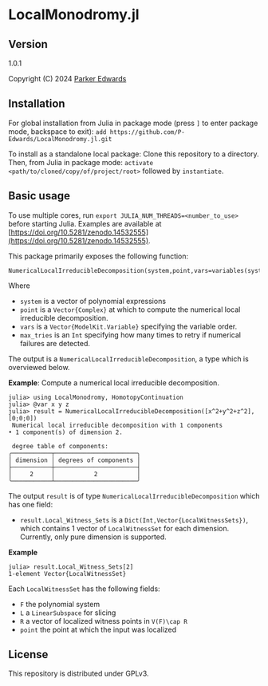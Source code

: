 LocalMonodromy.jl
=======================================

Version
-------
1.0.1


Copyright (C) 2024 [Parker
Edwards](https://parkeredw.com)


Installation
-------------
For global installation from Julia in package mode (press `]` to enter package mode, backspace to exit): `add https://github.com/P-Edwards/LocalMonodromy.jl.git`

To install as a standalone local package: Clone this repository to a directory. Then, from Julia in package mode: `activate <path/to/cloned/copy/of/project/root>` followed by `instantiate`. 


Basic usage
------
To use multiple cores, run `export JULIA_NUM_THREADS=<number_to_use>` before starting Julia. Examples are available at [https://doi.org/10.5281/zenodo.14532555](https://doi.org/10.5281/zenodo.14532555).


This package primarily exposes the following function: 

	NumericalLocalIrreducibleDecomposition(system,point,vars=variables(system);max_tries=3)

Where 
* `system` is a vector of polynomial expressions
* `point` is a `Vector{Complex}` at which to compute the numerical local irreducible decomposition.
* `vars` is a `Vector{ModelKit.Variable}` specifying the variable order.
* `max_tries` is an `Int` specifying how many times to retry if numerical failures are detected.

The output is a `NumericalLocalIrreducibleDecomposition`, a type which is overviewed below.

**Example**: Compute a numerical local irreducible decomposition.
	
	julia> using LocalMonodromy, HomotopyContinuation
	julia> @var x y z
	julia> result = NumericalLocalIrreducibleDecomposition([x^2+y^2+z^2],[0;0;0])
	 Numerical local irreducible decomposition with 1 components
	• 1 component(s) of dimension 2.

	 degree table of components:
	╭───────────┬───────────────────────╮
	│ dimension │ degrees of components │
	├───────────┼───────────────────────┤
	│     2     │           2           │
	╰───────────┴───────────────────────╯





The output `result` is of type `NumericalLocalIrreducibleDecomposition` which has one field:
* `result.Local_Witness_Sets` is a `Dict(Int,Vector{LocalWitnessSets})`, which contains 1 vector of `LocalWitnessSet` for each dimension. Currently, only pure dimension is supported. 

**Example**

	julia> result.Local_Witness_Sets[2]
	1-element Vector{LocalWitnessSet}

Each `LocalWitnessSet` has the following fields: 
* `F` the polynomial system
* `L` a `LinearSubspace` for slicing
* `R` a vector of localized witness points in `V(F)\cap R` 
* `point` the point at which the input was localized



License
-------
This repository is distributed under GPLv3. 
